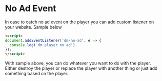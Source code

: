 # No Ad Event

In case to catch no ad event on the player you can add custom listener on your website. Sample below

```html
<script>
document.addEventListener('dm-no-ad', e => {
  console.log('dm player no ad')
});
</script>
```

With sample above, you can do whatever you want to do with the player. Either destroy the player or replace the player with another thing or just add something based on the player.
